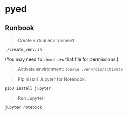 # pyed

## Runbook

> Create virtual environment
```
./create_venv.sh
```
(You may need to `chmod u+x` that file for permissions.)

> Activate environment: `source .venv/bin/activate`

> Pip install Jupyter for Notebook:
```
pip3 install jupyter
```

> Run Jupyter:
```
jupyter notebook
```